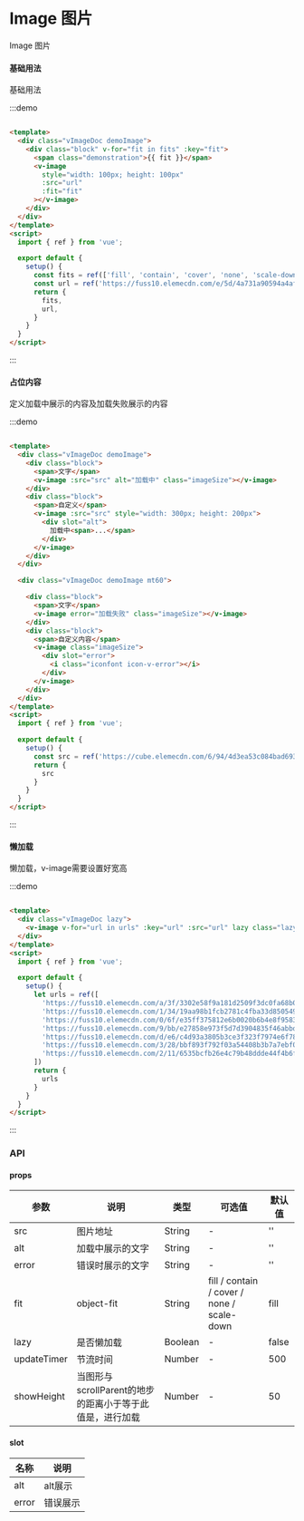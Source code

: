# Image 图片

Image 图片

#### 基础用法

基础用法

:::demo

```html

<template>
  <div class="vImageDoc demoImage">
    <div class="block" v-for="fit in fits" :key="fit">
      <span class="demonstration">{{ fit }}</span>
      <v-image
        style="width: 100px; height: 100px"
        :src="url"
        :fit="fit"
      ></v-image>
    </div>
  </div>
</template>
<script>
  import { ref } from 'vue';

  export default {
    setup() {
      const fits = ref(['fill', 'contain', 'cover', 'none', 'scale-down']);
      const url = ref('https://fuss10.elemecdn.com/e/5d/4a731a90594a4af544c0c25941171jpeg.jpeg');
      return {
        fits,
        url,
      }
    }
  }
</script>
```

:::

#### 占位内容

定义加载中展示的内容及加载失败展示的内容

:::demo

```html

<template>
  <div class="vImageDoc demoImage">
    <div class="block">
      <span>文字</span>
      <v-image :src="src" alt="加载中" class="imageSize"></v-image>
    </div>
    <div class="block">
      <span>自定义</span>
      <v-image :src="src" style="width: 300px; height: 200px">
        <div slot="alt">
          加载中<span>...</span>
        </div>
      </v-image>
    </div>
  </div>

  <div class="vImageDoc demoImage mt60">

    <div class="block">
      <span>文字</span>
      <v-image error="加载失败" class="imageSize"></v-image>
    </div>
    <div class="block">
      <span>自定义内容</span>
      <v-image class="imageSize">
        <div slot="error">
          <i class="iconfont icon-v-error"></i>
        </div>
      </v-image>
    </div>
  </div>
</template>
<script>
  import { ref } from 'vue';

  export default {
    setup() {
      const src = ref('https://cube.elemecdn.com/6/94/4d3ea53c084bad6931a56d5158a48jpeg.jpeg');
      return {
        src
      }
    }
  }
</script>
```

:::

#### 懒加载

懒加载，v-image需要设置好宽高

:::demo

```html

<template>
  <div class="vImageDoc lazy">
    <v-image v-for="url in urls" :key="url" :src="url" lazy class="lazy-block"></v-image>
  </div>
</template>
<script>
  import { ref } from 'vue';

  export default {
    setup() {
      let urls = ref([
        'https://fuss10.elemecdn.com/a/3f/3302e58f9a181d2509f3dc0fa68b0jpeg.jpeg',
        'https://fuss10.elemecdn.com/1/34/19aa98b1fcb2781c4fba33d850549jpeg.jpeg',
        'https://fuss10.elemecdn.com/0/6f/e35ff375812e6b0020b6b4e8f9583jpeg.jpeg',
        'https://fuss10.elemecdn.com/9/bb/e27858e973f5d7d3904835f46abbdjpeg.jpeg',
        'https://fuss10.elemecdn.com/d/e6/c4d93a3805b3ce3f323f7974e6f78jpeg.jpeg',
        'https://fuss10.elemecdn.com/3/28/bbf893f792f03a54408b3b7a7ebf0jpeg.jpeg',
        'https://fuss10.elemecdn.com/2/11/6535bcfb26e4c79b48ddde44f4b6fjpeg.jpeg'
      ])
      return {
        urls
      }
    }
  }
</script>
```

:::

### API

#### props

| 参数      | 说明          | 类型      | 可选值                           | 默认值  |
|---------- |-------------- |---------- |--------------------------------  |-------- |
| src| 图片地址 | String | - | '' |
| alt | 加载中展示的文字 | String | - | '' |
| error | 错误时展示的文字 | String | - | '' |
| fit | object-fit | String | fill / contain / cover / none / scale-down | fill |
| lazy | 是否懒加载 | Boolean | - | false |
| updateTimer | 节流时间 | Number | - | 500 |
| showHeight | 当图形与scrollParent的地步的距离小于等于此值是，进行加载 | Number | - | 50 |

#### slot

| 名称 | 说明 | 
|---------- |-------- |
| alt | alt展示 |
| error | 错误展示 |

